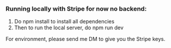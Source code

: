 
### Running locally with Stripe for now no backend:
1.  Do npm install to install all dependencies
2.  Then to run the local server, do npm run dev
   
For environment, please send me DM to give you the Stripe keys. 

